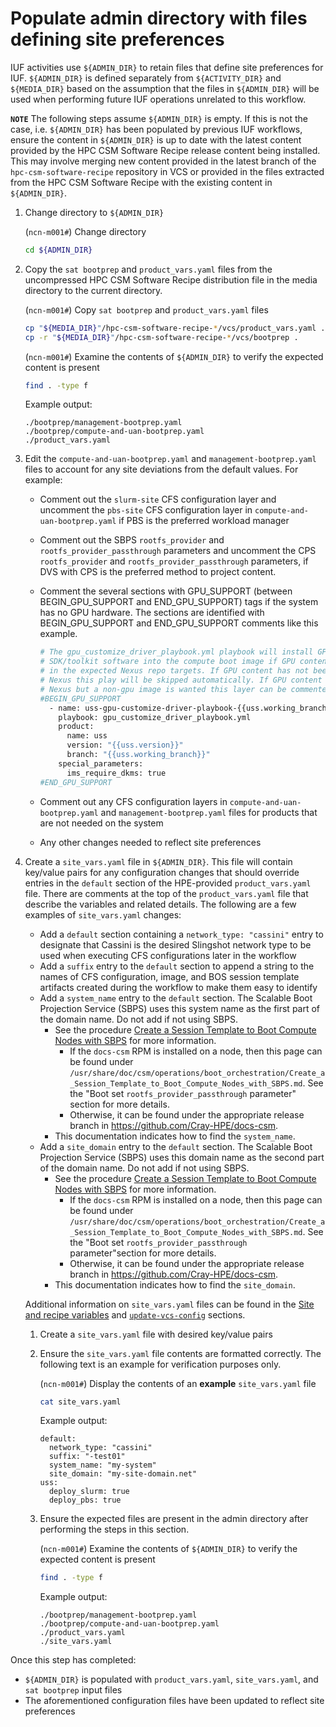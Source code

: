 # Populate admin directory with files defining site preferences

IUF activities use `${ADMIN_DIR}` to retain files that define site preferences for IUF. `${ADMIN_DIR}` is defined separately from `${ACTIVITY_DIR}` and `${MEDIA_DIR}` based on the assumption that the files in `${ADMIN_DIR}` will be
used when performing future IUF operations unrelated to this workflow.

**`NOTE`** The following steps assume `${ADMIN_DIR}` is empty. If this is not the case, i.e. `${ADMIN_DIR}` has been populated by previous IUF workflows, ensure the content in `${ADMIN_DIR}` is up to date with the latest content
provided by the HPC CSM Software Recipe release content being installed. This may involve merging new content provided in the latest branch of the `hpc-csm-software-recipe` repository in VCS or provided in the files extracted from
the HPC CSM Software Recipe with the existing content in `${ADMIN_DIR}`.

1. Change directory to `${ADMIN_DIR}`

    (`ncn-m001#`) Change directory

    ```bash
    cd ${ADMIN_DIR}
    ```

1. Copy the `sat bootprep` and `product_vars.yaml` files from the uncompressed HPC CSM Software Recipe distribution file in the media directory to the current directory.

    (`ncn-m001#`) Copy `sat bootprep` and `product_vars.yaml` files

    ```bash
    cp "${MEDIA_DIR}"/hpc-csm-software-recipe-*/vcs/product_vars.yaml .
    cp -r "${MEDIA_DIR}"/hpc-csm-software-recipe-*/vcs/bootprep .
    ```

    (`ncn-m001#`) Examine the contents of `${ADMIN_DIR}` to verify the expected content is present

    ```bash
    find . -type f
    ```

    Example output:

    ```text
    ./bootprep/management-bootprep.yaml
    ./bootprep/compute-and-uan-bootprep.yaml
    ./product_vars.yaml
    ```

1. Edit the `compute-and-uan-bootprep.yaml` and `management-bootprep.yaml` files to account for any site deviations from the default values. For example:
    - Comment out the `slurm-site` CFS configuration layer and uncomment the `pbs-site` CFS configuration layer in `compute-and-uan-bootprep.yaml` if PBS is the preferred workload manager
    - Comment out the SBPS `rootfs_provider` and `rootfs_provider_passthrough` parameters and uncomment the CPS `rootfs_provider` and `rootfs_provider_passthrough` parameters, if DVS with CPS is the preferred method to project content.
    - Comment the several sections with GPU_SUPPORT (between BEGIN_GPU_SUPPORT and END_GPU_SUPPORT) tags if the system has no GPU hardware.
        The sections are identified with BEGIN_GPU_SUPPORT and END_GPU_SUPPORT comments like this example.

        ```bash
        # The gpu_customize_driver_playbook.yml playbook will install GPU driver and
        # SDK/toolkit software into the compute boot image if GPU content is available
        # in the expected Nexus repo targets. If GPU content has not been uploaded to
        # Nexus this play will be skipped automatically. If GPU content is available in
        # Nexus but a non-gpu image is wanted this layer can be commented out.
        #BEGIN_GPU_SUPPORT
          - name: uss-gpu-customize-driver-playbook-{{uss.working_branch}}
            playbook: gpu_customize_driver_playbook.yml
            product:
              name: uss
              version: "{{uss.version}}"
              branch: "{{uss.working_branch}}"
            special_parameters:
              ims_require_dkms: true
        #END_GPU_SUPPORT
        ```

    - Comment out any CFS configuration layers in `compute-and-uan-bootprep.yaml` and `management-bootprep.yaml` files for products that are not needed on the system
    - Any other changes needed to reflect site preferences

1. Create a `site_vars.yaml` file in `${ADMIN_DIR}`. This file will contain key/value pairs for any configuration changes that should override entries in the `default` section of the HPE-provided `product_vars.yaml` file.
   There are comments at the top of the `product_vars.yaml` file that describe the variables and related details. The following are a few examples of `site_vars.yaml` changes:
    - Add a `default` section containing a `network_type: "cassini"` entry to designate that Cassini is the desired Slingshot network type to be used when executing CFS configurations later in the workflow
    - Add a `suffix` entry to the `default` section to append a string to the names of CFS configuration, image, and BOS session template artifacts created during the workflow to make them easy to identify
    - Add a `system_name` entry to the `default` section. The Scalable Boot Projection Service (SBPS) uses this system name as the first part of the domain name. Do not add if not using SBPS.
      - See the procedure [Create a Session Template to Boot Compute Nodes with SBPS](../../../operations/boot_orchestration/Create_a_Session_Template_to_Boot_Compute_Nodes_with_SBPS.md#boot-set-rootfs_provider_passthrough-parameter)
        for more information.
        - If the `docs-csm` RPM is installed on a node, then this page can be found under `/usr/share/doc/csm/operations/boot_orchestration/Create_a_Session_Template_to_Boot_Compute_Nodes_with_SBPS.md`. See the
          "Boot set `rootfs_provider_passthrough` parameter" section for more details.
        - Otherwise, it can be found under the appropriate release branch in <https://github.com/Cray-HPE/docs-csm>.
      - This documentation indicates how to find the `system_name`.
    - Add a `site_domain` entry to the `default` section. The Scalable Boot Projection Service (SBPS) uses this domain name as the second part of the domain name. Do not add if not using SBPS.
      - See the procedure [Create a Session Template to Boot Compute Nodes with SBPS](../../../operations/boot_orchestration/Create_a_Session_Template_to_Boot_Compute_Nodes_with_SBPS.md#boot-set-rootfs_provider_passthrough-parameter)
        for more information.
        - If the `docs-csm` RPM is installed on a node, then this page can be found under `/usr/share/doc/csm/operations/boot_orchestration/Create_a_Session_Template_to_Boot_Compute_Nodes_with_SBPS.md`.
          See the "Boot set `rootfs_provider_passthrough` parameter"section for more details.
        - Otherwise, it can be found under the appropriate release branch in <https://github.com/Cray-HPE/docs-csm>.
      - This documentation indicates how to find the `site_domain`.

   Additional information on `site_vars.yaml` files can be found in the [Site and recipe variables](../IUF.md#site-and-recipe-variables) and [`update-vcs-config`](../stages/update_vcs_config.md) sections.

    1. Create a `site_vars.yaml` file with desired key/value pairs

    2. Ensure the `site_vars.yaml` file contents are formatted correctly. The following text is an example for verification purposes only.

       (`ncn-m001#`) Display the contents of an **example** `site_vars.yaml` file

       ```bash
       cat site_vars.yaml
       ```

       Example output:

       ```text
       default:
         network_type: "cassini"
         suffix: "-test01"
         system_name: "my-system"
         site_domain: "my-site-domain.net"
       uss:
         deploy_slurm: true
         deploy_pbs: true
       ```

    3. Ensure the expected files are present in the admin directory after performing the steps in this section.

       (`ncn-m001#`) Examine the contents of `${ADMIN_DIR}` to verify the expected content is present

       ```bash
       find . -type f
       ```

       Example output:

       ```text
       ./bootprep/management-bootprep.yaml
       ./bootprep/compute-and-uan-bootprep.yaml
       ./product_vars.yaml
       ./site_vars.yaml
       ```

Once this step has completed:

- `${ADMIN_DIR}` is populated with `product_vars.yaml`, `site_vars.yaml`, and `sat bootprep` input files
- The aforementioned configuration files have been updated to reflect site preferences
